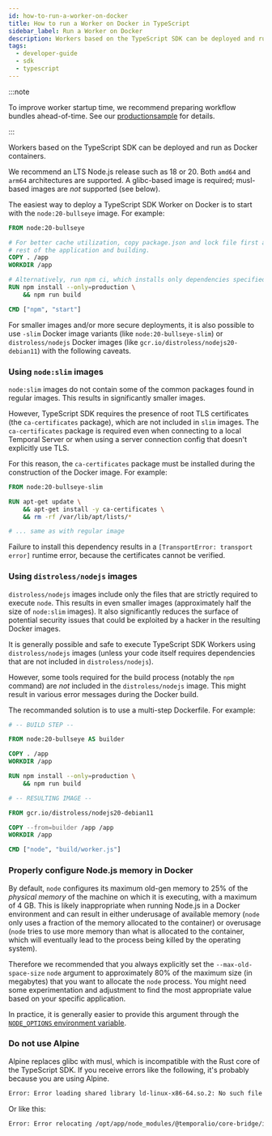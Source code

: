 ```yaml
---
id: how-to-run-a-worker-on-docker
title: How to run a Worker on Docker in TypeScript
sidebar_label: Run a Worker on Docker
description: Workers based on the TypeScript SDK can be deployed and run as Docker containers.
tags:
  - developer-guide
  - sdk
  - typescript
---
```


:::note

To improve worker startup time, we recommend preparing workflow bundles ahead-of-time. See our [productionsample](https://github.com/temporalio/samples-typescript/tree/main/production) for details.

:::

Workers based on the TypeScript SDK can be deployed and run as Docker containers.

We recommend an LTS Node.js release such as 18 or 20.
Both `amd64` and `arm64` architectures are supported.
A glibc-based image is required; musl-based images are _not_ supported (see below).

The easiest way to deploy a TypeScript SDK Worker on Docker is to start with the `node:20-bullseye` image.
For example:

```dockerfile
FROM node:20-bullseye

# For better cache utilization, copy package.json and lock file first and install the dependencies before copying the
# rest of the application and building.
COPY . /app
WORKDIR /app

# Alternatively, run npm ci, which installs only dependencies specified in the lock file and is generally faster.
RUN npm install --only=production \
    && npm run build

CMD ["npm", "start"]
```

For smaller images and/or more secure deployments, it is also possible to use `-slim` Docker image variants (like `node:20-bullseye-slim`) or `distroless/nodejs` Docker images (like `gcr.io/distroless/nodejs20-debian11`) with the following caveats.

### Using `node:slim` images

`node:slim` images do not contain some of the common packages found in regular images. This results in significantly smaller images.

However, TypeScript SDK requires the presence of root TLS certificates (the `ca-certificates` package), which are not included in `slim` images.
The `ca-certificates` package is required even when connecting to a local Temporal Server or when using a server connection config that doesn't explicitly use TLS.

For this reason, the `ca-certificates` package must be installed during the construction of the Docker image.
For example:

```dockerfile
FROM node:20-bullseye-slim

RUN apt-get update \
    && apt-get install -y ca-certificates \
    && rm -rf /var/lib/apt/lists/*

# ... same as with regular image
```

Failure to install this dependency results in a `[TransportError: transport error]` runtime error, because the certificates cannot be verified.

### Using `distroless/nodejs` images

`distroless/nodejs` images include only the files that are strictly required to execute `node`.
This results in even smaller images (approximately half the size of `node:slim` images).
It also significantly reduces the surface of potential security issues that could be exploited by a hacker in the resulting Docker images.

It is generally possible and safe to execute TypeScript SDK Workers using `distroless/nodejs` images (unless your code itself requires dependencies that are not included in `distroless/nodejs`).

However, some tools required for the build process (notably the `npm` command) are _not_ included in the `distroless/nodejs` image.
This might result in various error messages during the Docker build.

The recommanded solution is to use a multi-step Dockerfile.
For example:

```dockerfile
# -- BUILD STEP --

FROM node:20-bullseye AS builder

COPY . /app
WORKDIR /app

RUN npm install --only=production \
    && npm run build

# -- RESULTING IMAGE --

FROM gcr.io/distroless/nodejs20-debian11

COPY --from=builder /app /app
WORKDIR /app

CMD ["node", "build/worker.js"]
```

### Properly configure Node.js memory in Docker

By default, `node` configures its maximum old-gen memory to 25% of the _physical memory_ of the machine on which it is executing, with a maximum of 4 GB.
This is likely inappropriate when running Node.js in a Docker environment and can result in either underusage of available memory (`node` only uses a fraction of the memory allocated to the container) or overusage (`node` tries to use more memory than what is allocated to the container, which will eventually lead to the process being killed by the operating system).

Therefore we recommended that you always explicitly set the `--max-old-space-size` `node` argument to approximately 80% of the maximum size (in megabytes) that you want to allocate the `node` process.
You might need some experimentation and adjustment to find the most appropriate value based on your specific application.

In practice, it is generally easier to provide this argument through the [`NODE_OPTIONS` environment variable](https://nodejs.org/api/cli.html#node_optionsoptions).

### Do not use Alpine

Alpine replaces glibc with musl, which is incompatible with the Rust core of the TypeScript SDK.
If you receive errors like the following, it's probably because you are using Alpine.

```sh
Error: Error loading shared library ld-linux-x86-64.so.2: No such file or directory (needed by /opt/app/node_modules/@temporalio/core-bridge/index.node)
```

Or like this:

```sh
Error: Error relocating /opt/app/node_modules/@temporalio/core-bridge/index.node: __register_atfork: symbol not found
```
